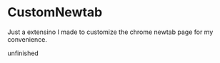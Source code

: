 # CustomNewtab

Just a extensino I made to customize the chrome newtab page for my convenience.

unfinished
